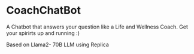 # CoachChatBot
A Chatbot that answers your question like a Life and Wellness Coach. Get your spirirts up and running :)

Based on Llama2- 70B LLM using Replica
